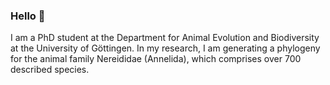 ### Hello 👋

I am a PhD student at the Department for Animal Evolution and Biodiversity at the University of Göttingen. 
In my research, I am generating a phylogeny for the animal family Nereididae (Annelida), which comprises
over 700 described species.

<!--
**fethalen/fethalen** is a ✨ _special_ ✨ repository because its `README.md` (this file) appears on your GitHub profile.

Here are some ideas to get you started:

- 🔭 I’m currently working on ...
- 🌱 I’m currently learning ...
- 👯 I’m looking to collaborate on ...
- 🤔 I’m looking for help with ...
- 💬 Ask me about ...
- 📫 How to reach me: ...
- 😄 Pronouns: ...
- ⚡ Fun fact: ...
-->
